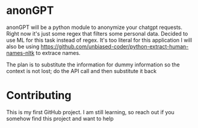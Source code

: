 # anonGPT

anonGPT will be a python module to anonymize your chatgpt requests. 
Right now it's just some regex that filters some personal data. Decided to use ML for this task instead of regex. It's too literal for this application
I will also be using https://github.com/unbiased-coder/python-extract-human-names-nltk to extrace names.

The plan is to substitute the information for dummy information so the context is not lost; do the API call and then substitute it back

# Contributing

This is my first GitHub project. I am still learning, so reach out if you somehow find this project and want to help
